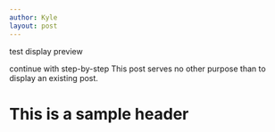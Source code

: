 ```yaml
---
author: Kyle
layout: post
---
```


 test display preview
   
 continue with step-by-step
This post serves no other purpose than to display an existing post.
# This is a sample header #